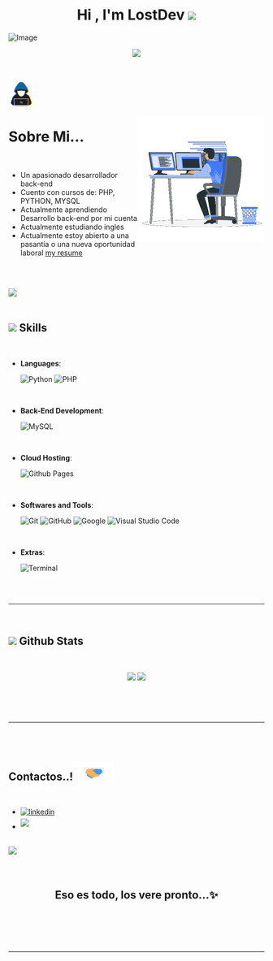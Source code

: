 

<!--
**xLostDev/xLostDev** is a ✨ _special_ ✨ repository because its `README.md` (this file) appears on your GitHub 
-->

<h1 align="center"><b>Hi , I'm LostDev </b><img src="https://media.giphy.com/media/hvRJCLFzcasrR4ia7z/giphy.gif" width="35"></h1>


<img width="1195" height="396" alt="Image" src="https://github.com/user-attachments/assets/7f547cf4-4e63-4f4d-935f-4240b3f25e24" />
<!--  -->

<p align="center">
  <a href="https://github.com/DenverCoder1/readme-typing-svg"><img src="https://readme-typing-svg.herokuapp.com?font=Time+New+Roman&color=cyan&size=25&center=true&vCenter=true&width=600&height=100&lines=Bienvenido+a+mi+Perfil.;++;Autodidacto+Back-End+Developer;Estudiante+de+ingles,;Estudiante+Activo;Me+encanta+aprender+cosas+nuevas"></a>
</p>

<br>

 <img src = "https://github.com/0xAbdulKhalid/0xAbdulKhalid/raw/main/assets/mdImages/about_me.gif" width = 50px></picture> 

<img align="right" src="https://github.com/0xAbdulKhalid/0xAbdulKhalid/raw/main/assets/mdImages/Right_Side.gif" width = 250px></picture>
<h1 align=""><b>Sobre Mi... </b></h1>



<!--  -->

<br>

- Un apasionado desarrollador back-end
- Cuento con cursos de: PHP, PYTHON, MYSQL
- Actualmente aprendiendo Desarrollo back-end por mi cuenta
- Actualmente estudiando ingles 
- Actualmente estoy abierto a una pasantía o una nueva oportunidad laboral [my resume](https://read.cv/0xabdulkhalid)

<br><br>

<img src="https://user-images.githubusercontent.com/73097560/115834477-dbab4500-a447-11eb-908a-139a6edaec5c.gif"><br><br>

## <img src="https://media2.giphy.com/media/QssGEmpkyEOhBCb7e1/giphy.gif?cid=ecf05e47a0n3gi1bfqntqmob8g9aid1oyj2wr3ds3mg700bl&rid=giphy.gif" width ="25"><b> Skills</b>
<br>

<p align="center">

- **Languages**:
    

    ![Python](https://img.shields.io/badge/Python%20-%2314354C.svg?style=for-the-badge&logo=python&logoColor=white)
    ![PHP](https://img.shields.io/badge/PHP-black?style=for-the-badge&logo=php)


<br>   
    
- **Back-End Development**:

   ![MySQL](https://img.shields.io/badge/MySQL-white?style=for-the-badge&logo=MySQL)


<br>

- **Cloud Hosting**:

    ![Github Pages](https://img.shields.io/badge/GitHub%20Pages-%23327FC7.svg?style=for-the-badge&logo=github&logoColor=white)
    
<br>

- **Softwares and Tools**:

    ![Git](https://img.shields.io/badge/git-%23F05033.svg?style=for-the-badge&logo=git&logoColor=white)
    ![GitHub](https://img.shields.io/badge/github-%23121011.svg?style=for-the-badge&logo=github&logoColor=white)
    ![Google](https://img.shields.io/badge/google-%234285F4.svg?style=for-the-badge&logo=google&logoColor=white)
    ![Visual Studio Code](https://img.shields.io/badge/Visual%20Studio%20Code-0078d7.svg?style=for-the-badge&logo=visual-studio-code&logoColor=white)


<br>

- **Extras**:

    ![Terminal](https://img.shields.io/badge/Terminal-%23054020?style=for-the-badge&logo=gnu-bash&logoColor=white)
    


</p>

<br>
<br>

-----

<br>


## <img src="https://media.giphy.com/media/iY8CRBdQXODJSCERIr/giphy.gif" width="35"><b> Github Stats </b>
<br>

<div align="center">

<p align= "center">
  <img height= "150" src="https://github-readme-stats.vercel.app/api?username=xLostDev&theme=react&show_icons=true&include_all_commits=true" />
  <img height= "150" src="https://github-readme-stats.vercel.app/api/top-langs/?username=xLostDev&theme=react&layout=compact" />
</p>

</div>

<br>
<br>
<br>

-----

<br>
<br>

## <b> Contactos..!</b><img src="https://github.com/0xAbdulKhalid/0xAbdulKhalid/raw/main/assets/mdImages/handshake.gif" width ="80">
<br>
<div align='left'>

<ul>

<li>
<a href="[https://www.linkedin.com/in/fidel-jose-peña-blanco-364a4838b]" target="_blank">
<img src="https://img.shields.io/badge/linkedin:  Fidel Jose Peña Blanco-%2300acee.svg?color=405DE6&style=for-the-badge&logo=linkedin&logoColor=white" alt=linkedin style="margin-bottom: 5px;"/> 
</li>



<li>
<a href="mailto:LostDev06@gmail.com" target="_blank">
<img src="https://img.shields.io/badge/gmail:  LostDev06@gmail.com-%23EA4335.svg?style=for-the-badge&logo=gmail&logoColor=white" t=mail style="margin-bottom: 5px;" />
</a>
</li>
	
</ul>
</div>

<br>
<img src="https://user-images.githubusercontent.com/73097560/115834477-dbab4500-a447-11eb-908a-139a6edaec5c.gif">
<br>
<br>
<br>

<div align='center'>

## <b> Eso es todo, los vere pronto...✨</b>

</div>
<br>
<br>
<br>
<br>

---


